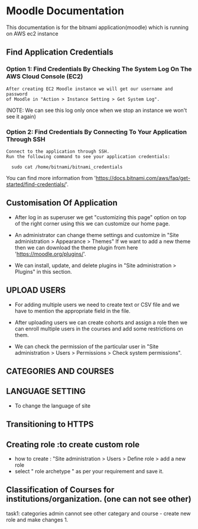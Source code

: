 # Moodle Documentation
This documentation is for the bitnami application(moodle) which is running on AWS ec2 instance

## Find Application Credentials 
### Option 1: Find Credentials By Checking The System Log On The AWS Cloud Console (EC2)
    After creating EC2 Moodle instance we will get our username and password 
    of Moodle in "Action > Instance Setting > Get System Log".

(NOTE: We can see this log only once when we stop an instance we won't see it again)

### Option 2: Find Credentials By Connecting To Your Application Through SSH
    Connect to the application through SSH.
    Run the following command to see your application credentials:
`   sudo cat /home/bitnami/bitnami_credentials
`
   
   You can find more information from 'https://docs.bitnami.com/aws/faq/get-started/find-credentials/'.

## Customisation Of Application

- After log in as superuser we get "customizing this page" option on top of the right corner using this we can customize our home page.

- An administrator can change theme settings and customize in "Site administration > Appearance > Themes"
    If we want to add a new theme then we can download the theme plugin from here 'https://moodle.org/plugins/'.

- We can install, update, and delete plugins in "Site administration > Plugins" in this section.

## UPLOAD USERS

- For adding multiple users we need to create text or CSV file and we have to mention the appropriate field in the file.

- After uploading users we can create cohorts and assign a role then we can enroll multiple users in the courses and add some restrictions on them.

- We can check the permission of the particular user in "Site administration > Users > Permissions > Check system permissions".

## CATEGORIES AND COURSES

## LANGUAGE SETTING

- To change the language of site 

## Transitioning to HTTPS

## Creating role :to create custom role
   
 - how to create : "Site administration >  Users > Define role > add a new role 
 - select " role archetype " as per your requirement and save it.

## Classification of Courses for institutions/organization. (one can not see other)

 task1: categories admin cannot see other categary and course 
    - create new role and make changes 
        1.
